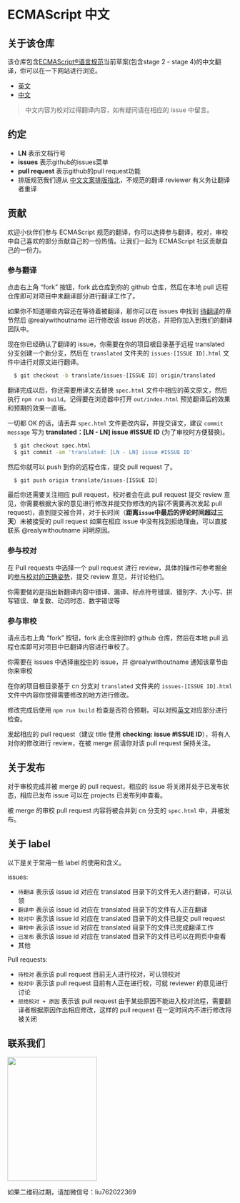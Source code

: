 
ECMAScript 中文
====

## 关于该仓库

该仓库包含[ECMAScript®语言规范](https://github.com/tc39/ecma262)当前草案(包含stage 2 - stage 4)的中文翻译，你可以在一下网站进行浏览。
- [英文](https://tc39.github.io/ecma262/)
- [中文](https://docschina.github.io/ecma262/)

> 中文内容为校对过得翻译内容，如有疑问请在相应的 issue 中留言。

## 约定
- **LN** 表示文档行号
- **issues** 表示github的issues菜单
- **pull request** 表示github的pull request功能
- 排版规范我们遵从 [中文文案排版指北](https://github.com/mzlogin/chinese-copywriting-guidelines/blob/Simplified/README.md)，不规范的翻译 reviewer 有义务让翻译者重译

## 贡献

欢迎小伙伴们参与 ECMAScript 规范的翻译，你可以选择参与翻译，校对，审校中自己喜欢的部分贡献自己的一份热情。让我们一起为 ECMAScript 社区贡献自己的一份力。

### 参与翻译

点击右上角 “fork” 按钮，fork 此仓库到你的 github 仓库，然后在本地 pull 远程仓库即可对项目中未翻译部分进行翻译工作了。

如果你不知道哪些内容还在等待着被翻译，那你可以在 issues 中找到 [待翻译](https://github.com/docschina/ecma262/issues?utf8=%E2%9C%93&q=is%3Aissue+is%3Aopen+label%3A%E5%BE%85%E7%BF%BB%E8%AF%91)的章节然后 @realywithoutname 进行修改该 issue 的状态，并把你加入到我们的翻译团队中。

现在你已经确认了翻译的 issue，你需要在你的项目根目录基于远程 translated 分支创建一个新分支，然后在 `translated` 文件夹的 `issues-[ISSUE ID].html` 文件中进行对原文进行翻译。

~~~ bash
  $ git checkout -b translate/issues-[ISSUE ID] origin/translated
~~~

翻译完成以后，你还需要用译文去替换 `spec.html` 文件中相应的英文原文，然后执行 `npm run build`。记得要在浏览器中打开 `out/index.html` 预览翻译后的效果和预期的效果一直哦。

一切都 OK 的话，请丢弃 `spec.html` 文件更改内容，并提交译文，建议 `commit message` 写为 **translated：[LN - LN] issue #ISSUE ID** (为了审校时方便替换)。

~~~ bash
  $ git checkout spec.html
  $ git commit -am 'translated: [LN - LN] issue #ISSUE ID'
~~~

然后你就可以 push 到你的远程仓库，提交 pull request 了。

~~~ bash
  $ git push origin translate/issues-[ISSUE ID]
~~~

最后你还需要关注相应 pull request，校对者会在此 pull request 提交 review 意见，你需要根据大家的意见进行修改并提交你修改的内容(不需要再次发起 pull request)，直到提交被合并，对于长时间（**距离`issue`中最后的评论时间超过三天**）未被接受的 pull request 如果在相应 issue 中没有找到拒绝理由，可以直接联系 @realywithoutname 问明原因。

### 参与校对

在 Pull requests 中选择一个 pull request 进行 review，具体的操作可参考掘金的[参与校对的正确姿势](https://github.com/xitu/gold-miner/wiki/%E5%8F%82%E4%B8%8E%E6%A0%A1%E5%AF%B9%E7%9A%84%E6%AD%A3%E7%A1%AE%E5%A7%BF%E5%8A%BF)，提交 review 意见，并讨论他们。

你需要做的是指出新翻译内容中错译、漏译、标点符号错误、错别字、大小写、拼写错误、单复数、动词时态、数字错误等

### 参与审校

请点击右上角 “fork” 按钮，fork 此仓库到你的 github 仓库，然后在本地 pull 远程仓库即可对项目中已翻译内容进行审校了。

你需要在 issues 中选择[审校中](https://github.com/docschina/ecma262/labels/%E5%AE%A1%E6%A0%A1%E4%B8%AD)的 issue，并 @realywithoutname 通知该章节由你来审校

在你的项目根目录基于 cn 分支对 `translated` 文件夹的 `issues-[ISSUE ID].html` 文件中内容你觉得需要修改的地方进行修改。

修改完成后使用 `npm run build` 检查是否符合预期，可以对照[英文](https://tc39.github.io/ecma262/)对应部分进行检查。

发起相应的 pull request（建议 title 使用 **checking: issue #ISSUE ID**），将有人对你的修改进行 review，在被 merge 前请你对该 pull request 保持关注。

## 关于发布

对于审校完成并被 merge 的 pull request，相应的 issue 将关闭并处于已发布状态，相应已发布 issue 可以在 projects 已发布列中查看。

被 merge 的审校 pull request 内容将被合并到 cn 分支的 `spec.html` 中，并被发布。
## 关于 label

以下是关于常用一些 label 的使用和含义。

issues:
  - `待翻译` 表示该 issue id 对应在 translated 目录下的文件无人进行翻译，可以认领
  - `翻译中` 表示该 issue id 对应在 translated 目录下的文件有人正在翻译
  - `校对中` 表示该 issue id 对应在 translated 目录下的文件已提交 pull request
  - `审校中` 表示该 issue id 对应在 translated 目录下的文件已完成翻译工作
  - `已发布` 表示该 issue id 对应在 translated 目录下的文件已可以在网页中查看
  - 其他

Pull requests:
  - `待校对` 表示该 pull request 目前无人进行校对，可认领校对
  - `校对中` 表示该 pull request 目前有人正在进行校，可就 reviewer 的意见进行讨论
  - `拒绝校对 + 原因` 表示该 pull request 由于某些原因不能进入校对流程，需要翻译者根据原因作出相应修改，这样的 pull request 在一定时间内不进行修改将被关闭

## 联系我们

<img src=http://p0zn8l0vm.bkt.clouddn.com/group.JPG width=200 height=278>

如果二维码过期，请加微信号：liu762022369

